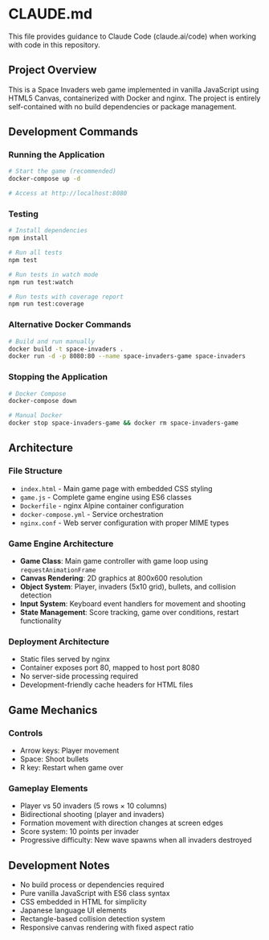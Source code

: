 # CLAUDE.md

This file provides guidance to Claude Code (claude.ai/code) when working with code in this repository.

## Project Overview

This is a Space Invaders web game implemented in vanilla JavaScript using HTML5 Canvas, containerized with Docker and nginx. The project is entirely self-contained with no build dependencies or package management.

## Development Commands

### Running the Application
```bash
# Start the game (recommended)
docker-compose up -d

# Access at http://localhost:8080
```

### Testing
```bash
# Install dependencies
npm install

# Run all tests
npm test

# Run tests in watch mode
npm run test:watch

# Run tests with coverage report
npm run test:coverage
```

### Alternative Docker Commands
```bash
# Build and run manually
docker build -t space-invaders .
docker run -d -p 8080:80 --name space-invaders-game space-invaders
```

### Stopping the Application
```bash
# Docker Compose
docker-compose down

# Manual Docker
docker stop space-invaders-game && docker rm space-invaders-game
```

## Architecture

### File Structure
- `index.html` - Main game page with embedded CSS styling
- `game.js` - Complete game engine using ES6 classes
- `Dockerfile` - nginx Alpine container configuration
- `docker-compose.yml` - Service orchestration
- `nginx.conf` - Web server configuration with proper MIME types

### Game Engine Architecture
- **Game Class**: Main game controller with game loop using `requestAnimationFrame`
- **Canvas Rendering**: 2D graphics at 800x600 resolution
- **Object System**: Player, invaders (5x10 grid), bullets, and collision detection
- **Input System**: Keyboard event handlers for movement and shooting
- **State Management**: Score tracking, game over conditions, restart functionality

### Deployment Architecture
- Static files served by nginx
- Container exposes port 80, mapped to host port 8080
- No server-side processing required
- Development-friendly cache headers for HTML files

## Game Mechanics

### Controls
- Arrow keys: Player movement
- Space: Shoot bullets
- R key: Restart when game over

### Gameplay Elements
- Player vs 50 invaders (5 rows × 10 columns)
- Bidirectional shooting (player and invaders)
- Formation movement with direction changes at screen edges
- Score system: 10 points per invader
- Progressive difficulty: New wave spawns when all invaders destroyed

## Development Notes

- No build process or dependencies required
- Pure vanilla JavaScript with ES6 class syntax
- CSS embedded in HTML for simplicity
- Japanese language UI elements
- Rectangle-based collision detection system
- Responsive canvas rendering with fixed aspect ratio
